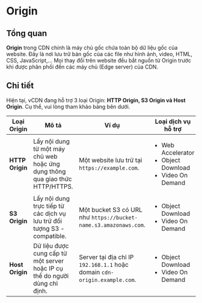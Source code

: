 # Origin

## Tổng quan

**Origin** trong CDN chính là máy chủ gốc chứa toàn bộ dữ liệu gốc của website. Đây là nơi lưu trữ bản gốc của các file như hình ảnh, video, HTML, CSS, JavaScript,... Mọi thay đổi trên website đều bắt nguồn từ Origin trước khi được phân phối đến các máy chủ (Edge server) của CDN.

## **Chi tiết**

Hiện tại, vCDN đang hỗ trợ 3 loại Origin: **HTTP Origin, S3 Origin và Host Origin**. Cụ thể, vui lòng tham khảo bảng bên dưới.

<table data-full-width="true"><thead><tr><th width="149">Loại Origin</th><th>Mô tả</th><th>Ví dụ</th><th>Loại dịch vụ hỗ trợ</th></tr></thead><tbody><tr><td><strong>HTTP Origin</strong></td><td>Lấy nội dung từ một máy chủ web hoặc ứng dụng thông qua giao thức HTTP/HTTPS.</td><td>Một website lưu trữ tại <code>https://example.com</code>.</td><td><ul><li>Web Accelerator</li><li>Object Download</li><li>Video On Demand</li></ul></td></tr><tr><td><strong>S3 Origin</strong></td><td>Lấy nội dung trực tiếp từ các dịch vụ lưu trữ đối tượng S3 - compatible.</td><td>Một bucket S3 có URL như <code>https://bucket-name.s3.amazonaws.com</code>.</td><td><ul><li>Object Download</li><li>Video On Demand</li></ul></td></tr><tr><td><strong>Host Origin</strong></td><td>Dữ liệu được cung cấp từ một server hoặc IP cụ thể do người dùng chỉ định.</td><td>Server tại địa chỉ IP <code>192.168.1.1</code> hoặc domain <code>cdn-origin.example.com</code>.</td><td><ul><li>Object Download</li><li>Video On Demand</li></ul></td></tr></tbody></table>
